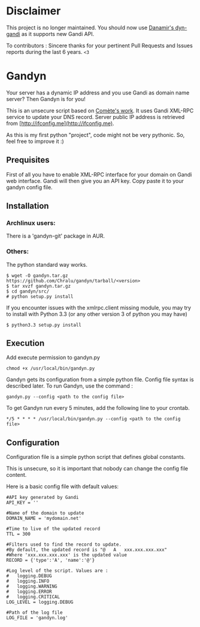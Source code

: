 Disclaimer
=====

This project is no longer maintained.
You should now use [Danamir's dyn-gandi](https://github.com/Danamir/dyn-gandi) as it supports new Gandi API.

To contributors : Sincere thanks for your pertinent Pull Requests and Issues reports during the last 6 years. `<3`

Gandyn 
======

Your server has a dynamic IP address and you use Gandi as domain name server?
Then Gandyn is for you!

This is an unsecure script based on [Comète's work](http://gerard.geekandfree.org/blog/2012/03/01/debarrassez-vous-de-dyndns-en-utilisant-lapi-de-gandi/).
It uses Gandi XML-RPC service to update your DNS record.
Server public IP address is retrieved from [http://ifconfig.me](http://ifconfig.me).

As this is my first python "project", code might not be very pythonic. So, feel free to improve it :)

Prequisites
-----------
First of all you have to enable XML-RPC interface for your domain on Gandi web interface.
Gandi will then give you an API key. Copy paste it to your gandyn config file. 


Installation
------------

### Archlinux users:
There is a 'gandyn-git' package in AUR.

### Others:
The python standard way works.

    $ wget -O gandyn.tar.gz https://github.com/Chralu/gandyn/tarball/<version>
    $ tar xvzf gandyn.tar.gz
    $ cd gandyn/src/
    # python setup.py install
    
    
If you encounter issues with the xmlrpc.client missing module, you may try to install with Python 3.3 (or any other version 3 of python you may have)

    $ python3.3 setup.py install
  
Execution
---------
Add execute permission to gandyn.py

    chmod +x /usr/local/bin/gandyn.py

Gandyn gets its configuration from a simple python file. Config file syntax is described later.
To run Gandyn, use the command :

    gandyn.py --config <path to the config file>

To get Gandyn run every 5 minutes, add the following line to your crontab.

    */5 * * * * /usr/local/bin/gandyn.py --config <path to the config file>

Configuration
-------------
Configuration file is a simple python script that defines global constants.

This is unsecure, so it is important that nobody can change the config file content.

Here is a basic config file with default values:

    #API key generated by Gandi
    API_KEY = '' 
    
    #Name of the domain to update
    DOMAIN_NAME = 'mydomain.net'

    #Time to live of the updated record
    TTL = 300
    
    #Filters used to find the record to update.
    #By default, the updated record is "@   A   xxx.xxx.xxx.xxx"
    #Where 'xxx.xxx.xxx.xxx' is the updated value
    RECORD = {'type':'A', 'name':'@'}
    
    #Log level of the script. Values are :
    #   logging.DEBUG
    #   logging.INFO
    #   logging.WARNING
    #   logging.ERROR
    #   logging.CRITICAL
    LOG_LEVEL = logging.DEBUG
    
    #Path of the log file
    LOG_FILE = 'gandyn.log'

